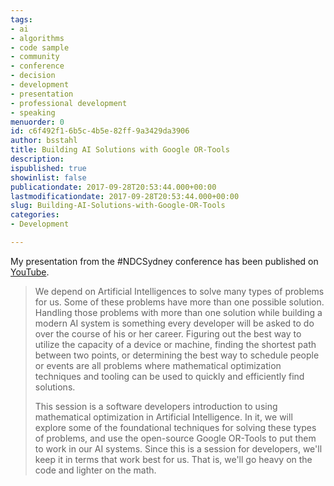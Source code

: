 ```yaml
---
tags:
- ai
- algorithms
- code sample
- community
- conference
- decision
- development
- presentation
- professional development
- speaking
menuorder: 0
id: c6f492f1-6b5c-4b5e-82ff-9a3429da3906
author: bsstahl
title: Building AI Solutions with Google OR-Tools
description: 
ispublished: true
showinlist: false
publicationdate: 2017-09-28T20:53:44.000+00:00
lastmodificationdate: 2017-09-28T20:53:44.000+00:00
slug: Building-AI-Solutions-with-Google-OR-Tools
categories:
- Development

---
```



 
My presentation from the #NDCSydney conference has been published on [YouTube](https://youtu.be/zZAobExOMB0).


> We depend on Artificial Intelligences to solve many types of problems for us. Some of these problems have more than one possible solution. Handling those problems with more than one solution while building a modern AI system is something every developer will be asked to do over the course of his or her career. Figuring out the best way to utilize the capacity of a device or machine, finding the shortest path between two points, or determining the best way to schedule people or events are all problems where mathematical optimization techniques and tooling can be used to quickly and efficiently find solutions.
> 
> This session is a software developers introduction to using mathematical optimization in Artificial Intelligence. In it, we will explore some of the foundational techniques for solving these types of problems, and use the open-source Google OR-Tools to put them to work in our AI systems. Since this is a session for developers, we'll keep it in terms that work best for us. That is, we'll go heavy on the code and lighter on the math.


